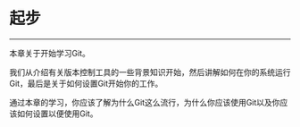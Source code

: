# 起步
---- 

本章关于开始学习Git。
 
我们从介绍有关版本控制工具的一些背景知识开始，然后讲解如何在你的系统运行Git，最后是关于如何设置Git开始你的工作。

通过本章的学习，你应该了解为什么Git这么流行，为什么你应该使用Git以及你应该如何设置以便使用Git。 
